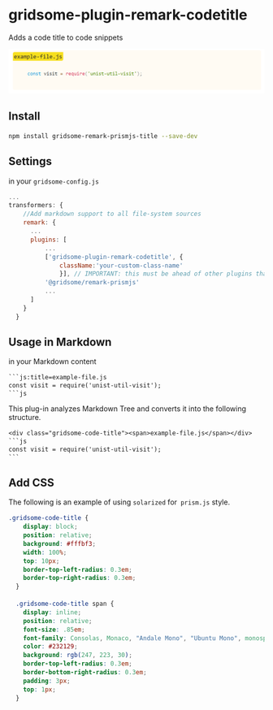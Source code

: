 # gridsome-plugin-remark-codetitle
 Adds a code title to code snippets

 ![example](https://github.com/DavidCouronne/gridsome-plugin-remark-codetitle/blob/master/snapshot.png)

## Install

```bash
npm install gridsome-remark-prismjs-title --save-dev
```

## Settings

in your `gridsome-config.js`

```js
...
transformers: {
    //Add markdown support to all file-system sources
    remark: {
      ...
      plugins: [
          ...
          ['gridsome-plugin-remark-codetitle', {
              className:'your-custom-class-name'
              }], // IMPORTANT: this must be ahead of other plugins that use code blocks
          '@gridsome/remark-prismjs'
          ...
      ]
    }
  }
```


 ## Usage in Markdown

in your Markdown content

``````
```js:title=example-file.js
const visit = require('unist-util-visit');
```js
``````

This plug-in analyzes Markdown Tree and converts it into the following structure.

``````
<div class="gridsome-code-title"><span>example-file.js</span></div>
```js
const visit = require('unist-util-visit');
```
``````

## Add CSS


The following is an example of using `solarized` for` prism.js` style.


```css
.gridsome-code-title {
    display: block;
    position: relative;
    background: #fffbf3;
    width: 100%;
    top: 10px;
    border-top-left-radius: 0.3em;
    border-top-right-radius: 0.3em;
  }
  
  .gridsome-code-title span {
    display: inline;
    position: relative;
    font-size: .85em;
    font-family: Consolas, Monaco, "Andale Mono", "Ubuntu Mono", monospace;
    color: #232129;
    background: rgb(247, 223, 30);
    border-top-left-radius: 0.3em;
    border-bottom-right-radius: 0.3em;
    padding: 3px;
    top: 1px;
  }
```
